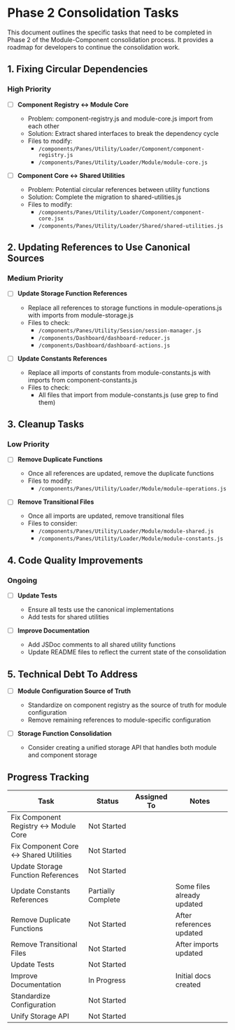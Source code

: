 # Phase 2 Consolidation Tasks

This document outlines the specific tasks that need to be completed in Phase 2 of the Module-Component consolidation process. It provides a roadmap for developers to continue the consolidation work.

## 1. Fixing Circular Dependencies

### High Priority

- [ ] **Component Registry ↔️ Module Core**
  - Problem: component-registry.js and module-core.js import from each other
  - Solution: Extract shared interfaces to break the dependency cycle
  - Files to modify:
    - `/components/Panes/Utility/Loader/Component/component-registry.js`
    - `/components/Panes/Utility/Loader/Module/module-core.js`

- [ ] **Component Core ↔️ Shared Utilities**
  - Problem: Potential circular references between utility functions
  - Solution: Complete the migration to shared-utilities.js
  - Files to modify:
    - `/components/Panes/Utility/Loader/Component/component-core.jsx`
    - `/components/Panes/Utility/Loader/Shared/shared-utilities.js`

## 2. Updating References to Use Canonical Sources

### Medium Priority

- [ ] **Update Storage Function References**
  - Replace all references to storage functions in module-operations.js with imports from module-storage.js
  - Files to check:
    - `/components/Panes/Utility/Session/session-manager.js`
    - `/components/Dashboard/dashboard-reducer.js`
    - `/components/Dashboard/dashboard-actions.js`

- [ ] **Update Constants References**
  - Replace all imports of constants from module-constants.js with imports from component-constants.js
  - Files to check:
    - All files that import from module-constants.js (use grep to find them)

## 3. Cleanup Tasks

### Low Priority

- [ ] **Remove Duplicate Functions**
  - Once all references are updated, remove the duplicate functions
  - Files to modify:
    - `/components/Panes/Utility/Loader/Module/module-operations.js`

- [ ] **Remove Transitional Files**
  - Once all imports are updated, remove transitional files
  - Files to consider:
    - `/components/Panes/Utility/Loader/Module/module-shared.js`
    - `/components/Panes/Utility/Loader/Module/module-constants.js`

## 4. Code Quality Improvements

### Ongoing

- [ ] **Update Tests**
  - Ensure all tests use the canonical implementations
  - Add tests for shared utilities

- [ ] **Improve Documentation**
  - Add JSDoc comments to all shared utility functions
  - Update README files to reflect the current state of the consolidation

## 5. Technical Debt To Address

- [ ] **Module Configuration Source of Truth**
  - Standardize on component registry as the source of truth for module configuration
  - Remove remaining references to module-specific configuration

- [ ] **Storage Function Consolidation**
  - Consider creating a unified storage API that handles both module and component storage

## Progress Tracking

| Task | Status | Assigned To | Notes |
|------|--------|-------------|-------|
| Fix Component Registry ↔️ Module Core | Not Started | | |
| Fix Component Core ↔️ Shared Utilities | Not Started | | |
| Update Storage Function References | Not Started | | |
| Update Constants References | Partially Complete | | Some files already updated |
| Remove Duplicate Functions | Not Started | | After references updated |
| Remove Transitional Files | Not Started | | After imports updated |
| Update Tests | Not Started | | |
| Improve Documentation | In Progress | | Initial docs created |
| Standardize Configuration | Not Started | | |
| Unify Storage API | Not Started | | |
